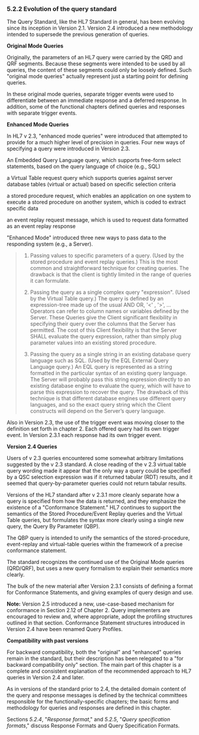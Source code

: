 ### 5.2.2 Evolution of the query standard

The Query Standard, like the HL7 Standard in general, has been evolving since its inception in Version 2.1. Version 2.4 introduced a new methodology intended to supersede the previous generation of queries.

**Original Mode Queries**

Originally, the parameters of an HL7 query were carried by the QRD and QRF segments. Because these segments were intended to be used by all queries, the content of these segments could only be loosely defined. Such "original mode queries" actually represent just a starting point for defining queries.

In these original mode queries, separate trigger events were used to differentiate between an immediate response and a deferred response. In addition, some of the functional chapters defined queries and responses with separate trigger events.

**Enhanced Mode Queries**

In HL7 v 2.3, "enhanced mode queries" were introduced that attempted to provide for a much higher level of precision in queries. Four new ways of specifying a query were introduced in Version 2.3.

An Embedded Query Language query, which supports free-form select statements, based on the query language of choice (e.g., SQL)

a Virtual Table request query which supports queries against server database tables (virtual or actual) based on specific selection criteria

a stored procedure request, which enables an application on one system to execute a stored procedure on another system, which is coded to extract specific data

an event replay request message, which is used to request data formatted as an event replay response

"Enhanced Mode" introduced three new ways to pass data to the responding system (e.g., a Server).

> 1) Passing values to specific parameters of a query. (Used by the stored procedure and event replay queries.) This is the most common and straightforward technique for creating queries. The drawback is that the client is tightly limited in the range of queries it can formulate.
>
> 2) Passing the query as a single complex query "expression". (Used by the Virtual Table query.) The query is defined by an expression-tree made up of the usual AND OR, '&lt;' , '>', ... Operators can refer to column names or variables defined by the Server. These Queries give the Client significant flexibility in specifying their query over the columns that the Server has permitted. The cost of this Client flexibility is that the Server SHALL evaluate the query expression, rather than simply plug parameter values into an existing stored procedure.
>
> 3) Passing the query as a single string in an existing database query language such as SQL. (Used by the EQL External Query Language query.) An EQL query is represented as a string formatted in the particular syntax of an existing query language. The Server will probably pass this string expression directly to an existing database engine to evaluate the query, which will have to parse this expression to recover the query. The drawback of this technique is that different database engines use different query languages, and so the exact query string which the Client constructs will depend on the Server’s query language.

Also in Version 2.3, the use of the trigger event was moving closer to the definition set forth in chapter 2. Each offered query had its own trigger event. In Version 2.3.1 each response had its own trigger event.

**Version 2.4 Queries**

Users of v 2.3 queries encountered some somewhat arbitrary limitations suggested by the v 2.3 standard. A close reading of the v 2.3 virtual table query wording made it appear that the only way a query could be specified by a QSC selection expression was if it returned tabular (RDT) results, and it seemed that query-by-parameter queries could not return tabular results.

Versions of the HL7 standard after v 2.3.1 more cleanly separate how a query is specified from how the data is returned, and they emphasize the existence of a "Conformance Statement." HL7 continues to support the semantics of the Stored Procedure/Event Replay queries and the Virtual Table queries, but formulates the syntax more clearly using a single new query, the Query By Parameter (QBP).

The QBP query is intended to unify the semantics of the stored-procedure, event-replay and virtual-table queries within the framework of a precise conformance statement.

The standard recognizes the continued use of the Original Mode queries (QRD/QRF), but uses a new query formalism to explain their semantics more clearly.

The bulk of the new material after Version 2.3.1 consists of defining a format for Conformance Statements, and giving examples of query design and use.

**Note:** Version 2.5 introduced a new, use-case-based mechanism for conformance in Section 2.12 of Chapter 2. Query implementers are encouraged to review and, where appropriate, adopt the profiling structures outlined in that section. Conformance Statement structures introduced in Version 2.4 have been renamed Query Profiles.

**Compatibility with past versions**

For backward compatibility, both the "original" and "enhanced" queries remain in the standard, but their description has been relegated to a "for backward compatibility only" section. The main part of this chapter is a complete and consistent explanation of the recommended approach to HL7 queries in Version 2.4 and later.

As in versions of the standard prior to 2.4, the detailed domain content of the query and response messages is defined by the technical committees responsible for the functionally-specific chapters; the basic forms and methodology for queries and responses are defined in this chapter.

Sections _5.2.4_, "_Response format_," and _5.2.5_, "_Query specification formats_," discuss Response Formats and Query Specification Formats.
